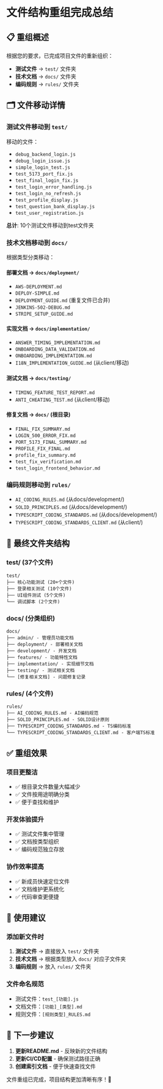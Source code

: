 # 文件结构重组完成总结

## 📋 重组概述

根据您的要求，已完成项目文件的重新组织：
- **测试文件** → `test/` 文件夹
- **技术文档** → `docs/` 文件夹  
- **编码规则** → `rules/` 文件夹

## 🗂️ 文件移动详情

### 测试文件移动到 `test/`
移动的文件：
- `debug_backend_login.js`
- `debug_login_issue.js`
- `simple_login_test.js`
- `test_5173_port_fix.js`
- `test_final_login_fix.js`
- `test_login_error_handling.js`
- `test_login_no_refresh.js`
- `test_profile_display.js`
- `test_question_bank_display.js`
- `test_user_registration.js`

**总计**: 10个测试文件移动到test文件夹

### 技术文档移动到 `docs/`
根据类型分类移动：

#### 部署文档 → `docs/deployment/`
- `AWS-DEPLOYMENT.md`
- `DEPLOY-SIMPLE.md`
- `DEPLOYMENT_GUIDE.md` (重复文件已合并)
- `JENKINS-502-DEBUG.md`
- `STRIPE_SETUP_GUIDE.md`

#### 实现文档 → `docs/implementation/`
- `ANSWER_TIMING_IMPLEMENTATION.md`
- `ONBOARDING_DATA_VALIDATION.md`
- `ONBOARDING_IMPLEMENTATION.md`
- `I18N_IMPLEMENTATION_GUIDE.md` (从client/移动)

#### 测试文档 → `docs/testing/`
- `TIMING_FEATURE_TEST_REPORT.md`
- `ANTI_CHEATING_TEST.md` (从client/移动)

#### 修复文档 → `docs/` (根目录)
- `FINAL_FIX_SUMMARY.md`
- `LOGIN_500_ERROR_FIX.md`
- `PORT_5173_FINAL_SUMMARY.md`
- `PROFILE_FIX_FINAL.md`
- `profile_fix_summary.md`
- `test_fix_verification.md`
- `test_login_frontend_behavior.md`

### 编码规则移动到 `rules/`
- `AI_CODING_RULES.md` (从docs/development/)
- `SOLID_PRINCIPLES.md` (从docs/development/)
- `TYPESCRIPT_CODING_STANDARDS.md` (从docs/development/)
- `TYPESCRIPT_CODING_STANDARDS_CLIENT.md` (从client/)

## 📁 最终文件夹结构

### test/ (37个文件)
```
test/
├── 核心功能测试 (20+个文件)
├── 登录相关测试 (10个文件)  
├── UI组件测试 (5个文件)
└── 调试脚本 (2个文件)
```

### docs/ (分类组织)
```
docs/
├── admin/ - 管理员功能文档
├── deployment/ - 部署相关文档  
├── development/ - 开发文档
├── features/ - 功能特性文档
├── implementation/ - 实现细节文档
├── testing/ - 测试相关文档
└── [修复相关文档] - 问题修复记录
```

### rules/ (4个文件)
```
rules/
├── AI_CODING_RULES.md - AI编码规范
├── SOLID_PRINCIPLES.md - SOLID设计原则
├── TYPESCRIPT_CODING_STANDARDS.md - TS编码标准
└── TYPESCRIPT_CODING_STANDARDS_CLIENT.md - 客户端TS标准
```

## ✅ 重组效果

### 项目更整洁
- ✅ 根目录文件数量大幅减少
- ✅ 文件按用途明确分类
- ✅ 便于查找和维护

### 开发体验提升
- ✅ 测试文件集中管理
- ✅ 文档按类型组织
- ✅ 编码规范独立存放

### 协作效率提高
- ✅ 新成员快速定位文件
- ✅ 文档维护更系统化
- ✅ 代码审查更便捷

## 📝 使用建议

### 添加新文件时
1. **测试文件** → 直接放入 `test/` 文件夹
2. **技术文档** → 根据类型放入 `docs/` 对应子文件夹
3. **编码规则** → 放入 `rules/` 文件夹

### 文件命名规范
- 测试文件：`test_[功能].js`
- 文档文件：`[功能]_[类型].md`
- 规则文件：`[规则类型]_RULES.md`

## 🎯 下一步建议

1. **更新README.md** - 反映新的文件结构
2. **更新CI/CD配置** - 确保测试路径正确
3. **创建索引文档** - 便于快速查找文件

文件重组已完成，项目结构更加清晰有序！🎉